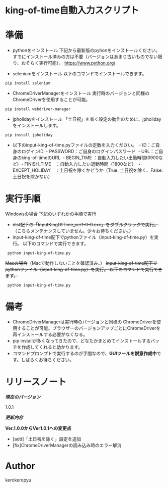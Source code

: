# king-of-time自動入力スクリプト 
 
# 準備
* pythonをインストール
下記から最新版のpyhonをインストールください。すでにインストール済みの方は不要（バージョンはあまり古いものでない限り、おそらく実行可能）。
https://www.python.org/

* seleniumをインストール
以下のコマンドでインストールできます。
```コマンドプロンプト
pip install selenium
```

* ChromeDriverManagerをインストール
実行時のバージョンと同様の ChromeDriverを使用することが可能。
```コマンドプロンプト
pip install webdriver-manager
```

* jpholidayをインストール
「土日祝」を省く設定の動作のために、jpholidayをインストールします。
```コマンドプロンプト
pip install jpholiday
```

* 以下のinput-king-of-time.pyファイルの定数を入力ください。
・ID：ご自身のログインID
・PASSWORD：ご自身のログインパスワード
・URL：ご自身のking-of-timeのURL
・BEGIN_TIME ：自動入力したい出勤時間(0900など)
・FINISH_TIME　：自動入力したい退勤時間（1800など）
・EXCEPT_HOLIDAY　：土日祝を除くかどうか（True: 土日祝を除く、False: 土日祝を除かない）

# 実行手順
Windowsの場合
下記のいずれかの手順で実行
* ~~dist配下の「InputKingOfTime_ver1-0-0.exe」をダブルクリックで実行。~~（こちらメンテナンスしていません。少々お待ちください。）
* input-king-of-time配下でpythonファイル（input-king-of-time.py）を実行。
 以下のコマンドで実行できます。
```コマンドプロンプト
 python input-king-of-time.py
```
~~Macの場合~~（Macで動作しないことを確認済み。）
 ~~input-king-of-time配下でpythonファイル（input-king-of-time.py）を実行。
 以下のコマンドで実行できます。~~
```コマンドプロンプト
 python input-king-of-time.py
```
 
# 備考
* ChromeDriverManagerは実行時のバージョンと同様の ChromeDriverを使用することが可能。ブラウザーのバージョンアップごとにChromeDriverを再インストールする必要がなくなる。
* pip installが多くなってきたので、どなたかまとめてインストールするバッチを作成してくれると助かります。
* コマンドプロンプトで実行するのが手間なので、**GUIツールを鋭意作成中**です。しばらくお待ちください。

# リリースノート
***現在のバージョン***

1.0.1

***更新内容***

**Ver.1.0.0からVer1.0.1への変更点**
* [add]「土日祝を除く」設定を追加
* [fix]ChromeDriverManagerの読み込み時のエラー解消

# Author
kerokeropyu
